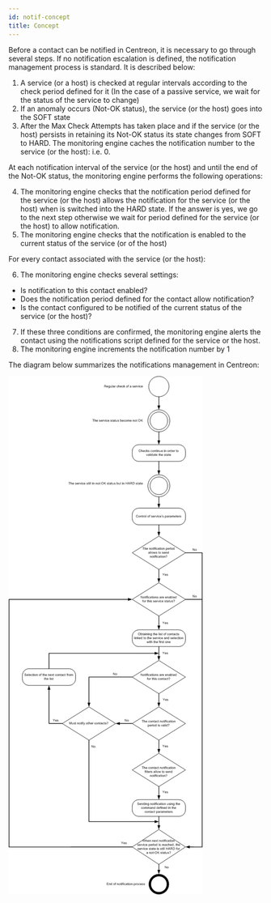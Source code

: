 ```yaml
---
id: notif-concept
title: Concept
---
```


Before a contact can be notified in Centreon, it is necessary to go
through several steps. If no notification escalation is defined, the
notification management process is standard. It is described below:

1.  A service (or a host) is checked at regular intervals according to
the check period defined for it (In the case of a passive service,
we wait for the status of the service to change)
2.  If an anomaly occurs (Not-OK status), the service (or the host) goes
into the SOFT state
3.  After the Max Check Attempts has taken place and if the service (or
the host) persists in retaining its Not-OK status its state changes
from SOFT to HARD. The monitoring engine caches the notification
number to the service (or the host): i.e. 0.

At each notification interval of the service (or the host) and until the
end of the Not-OK status, the monitoring engine performs the following
operations:

4.  The monitoring engine checks that the notification period defined
for the service (or the host) allows the notification for the
service (or the host) when is switched into the HARD state. If the
answer is yes, we go to the next step otherwise we wait for period
defined for the service (or the host) to allow notification.
5.  The monitoring engine checks that the notification is enabled to the
current status of the service (or of the host)

For every contact associated with the service (or the host):

6.  The monitoring engine checks several settings:

-   Is notification to this contact enabled?
-   Does the notification period defined for the contact allow
notification?
-   Is the contact configured to be notified of the current status of
the service (or the host)?

7.  If these three conditions are confirmed, the monitoring engine
alerts the contact using the notifications script defined for the
service or the host.
8.  The monitoring engine increments the notification number by 1

The diagram below summarizes the notifications management in Centreon:

![image](../assets/alerts/hnotifications_schema.png)

